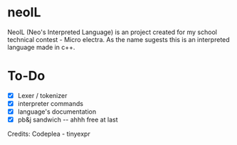# neoIL
NeoIL (Neo's Interpreted Language) is an project created for my school technical contest - Micro electra.
As the name sugests this is an interpreted language made in c++.
# To-Do
- [x] Lexer / tokenizer
- [x] interpreter commands
- [x] language's documentation
- [x] pb&j sandwich -- ahhh free at last

Credits:
Codeplea - tinyexpr
